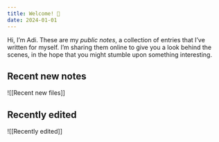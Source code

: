```yaml
---
title: Welcome! 👋
date: 2024-01-01
---
```

Hi, I’m Adi. These are my _public notes_, a collection of entries that I’ve written for myself. I’m sharing them online to give you a look behind the scenes, in the hope that you might stumble upon something interesting.

## Recent new notes

![[Recent new files]]
## Recently edited

![[Recently edited]]
